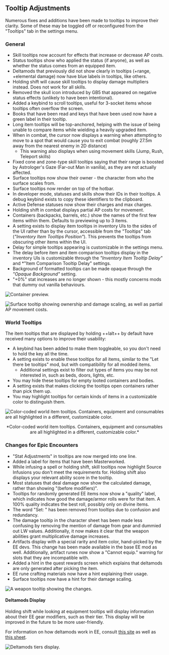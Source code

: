 ## Tooltip Adjustments
Numerous fixes and additions have been made to tooltips to improve their clarity. Some of these may be toggled off or reconfigured from the "Tooltips" tab in the settings menu.

### General
- Skill tooltips now account for effects that increase or decrease AP costs.
- Status tooltips show who applied the status (if anyone), as well as whether the status comes from an equipped item.
- Deltamods that previously did not show clearly in tooltips (+range, +elemental damage) now have blue labels in tooltips, like others.
- Holding shift will cause skill tooltips to display damage multipliers instead. Does not work for all skills.
- Removed the skull icon introduced by GB5 that appeared on negative status effects (unlikely to have been intentional).
- Added a keybind to scroll tooltips, useful for 3-socket items whose tooltips often overflow the screen.
- Books that have been read and keys that have been used now have a green label in their tooltip.
- Long item tooltips will be top-anchored, helping with the issue of being unable to compare items while wielding a heavily upgraded item.
- When in combat, the cursor now displays a warning when attempting to move to a spot that would cause you to exit combat (roughly 27.5m away from the nearest enemy in 2D distance)
    - This warning also displays when using movement skills (Jump, Rush, Teleport skills)
- Fixed cone and zone-type skill tooltips saying that their range is boosted by Astrologer's Gaze (Far-out Man in vanilla), as they are not actually affected.
- Surface tooltips now show their owner - the character from who the surface scales from.
- Surface tooltips now render on top of the hotbar.
- In developer mode, statuses and skills show their IDs in their tooltips. A debug keybind exists to copy these identifiers to the clipboard.
- Active Defense statuses now show their charges and max charges.
- Holding shift in combat displays partial AP costs for movement.
- Containers (backpacks, barrels, etc.) show the names of the first few items within them. Defaults to previewing up to 3 items.
- A setting exists to display item tooltips in inventory UIs to the sides of the UI rather than by the cursor, accessible from the "Tooltips" tab (*"Inventory Item Tooltips Position"*). This prevents the tooltips from obscuring other items within the UI.
- Delay for simple tooltips appearing is customizable in the settings menu.
- The delay before item and item comparison tooltips display in the inventory UIs is customizable through the *"Inventory Item Tooltip Delay"* and *"Item Comparison Tooltip Delay" settings.
- Background of formatted tooltips can be made opaque through the *"Opaque Background"* setting.
- "+0%" stat increases are no longer shown - this mostly concerns mods that dummy out vanilla behaviours.

![Container preview.](./img/tooltipadjustments/container_preview.png)

![Surface tooltip showing ownership and damage scaling, as well as partial AP movement costs.](img/tooltipadjustments/surface.png)

### World Tooltips
The item tooltips that are displayed by holding ++lalt++ by default have received many options to improve their usability:

- A keybind has been added to make them toggleable, so you don't need to hold the key all the time.
- A setting exists to enable these tooltips for all items, similar to the "Let there be tooltips" mod, but with compatibility for all modded items.
    - Additional settings exist to filter out types of items you may be not interested in, such as beds, doors, lights, etc.
- You may hide these tooltips for empty looted containers and bodies.
- A setting exists that makes clicking the tooltips open containers rather than pick them up.
- You may highlight tooltips for certain kinds of items in a customizable color to distinguish them.

![Color-coded world item tooltips. Containers, equipment and consumables are all highlighted in a different, customizable color.](../img/showcase/world_tooltips.png)
<center>*Color-coded world item tooltips. Containers, equipment and consumables are all highlighted in a different, customizable color.*</center>

### Changes for Epic Encounters

- "Stat Adjustments" in tooltips are now merged into one line.
- Added a label for items that have been Masterworked.
- While infusing a spell or holding shift, skill tooltips now highlight Source Infusions you don't meet the requirements for. Holding shift also displays your relevant ability score in the tooltip.
- Most statuses that deal damage now show the calculated damage, rather than showing "(before modifiers)".
- Tooltips for randomly generated EE items now show a "quality" label, which indicates how good the damage/armor rolls were for that item. A 100% quality indicates the best roll, possibly only on divine items.
- The word "Set: " has been removed from tooltips due to confusion and redundancy.
- The damage tooltip in the character sheet has been made less confusing by removing the mention of damage from gear and dummied out LW values. Additionally, it now makes it clear that the weapon abilities grant multiplicative damage increases.
- Artifacts display with a special rarity and item color, hand-picked by the EE devs. This change has been made available in the base EE mod as well. Additionally, artifact runes now show a "Cannot equip." warning for slots that they are incompatible with.
- Added a hint in the quest rewards screen which explains that deltamods are only generated after picking the item.
- EE rune crafting materials now have a hint explaining their usage.
- Surface tooltips now have a hint for their damage scaling.

![A weapon tooltip showing the changes.](../img/showcase/weapon_tooltip.png)

#### Deltamods Display

Holding shift while looking at equipment tooltips will display information about their EE gear modifiers, such as their tier. This display will be improved in the future to be more user-friendly.

For information on how deltamods work in EE, consult [this site](https://www.pinewood.team/ee2gearmods/) as well as [this sheet](https://docs.google.com/spreadsheets/d/1zaLjNqaNqTbzAknvp1BcvxQClNcT-mwGrkvPxNJVC8I/edit#gid=0).

![Deltamods tiers display.](img/ui/tooltipadjustments_deltamodstiersdisplay.png)
